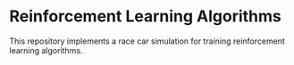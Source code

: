 # Reinforcement Learning Algorithms #

This repository implements a race car simulation for training reinforcement learning algorithms.
